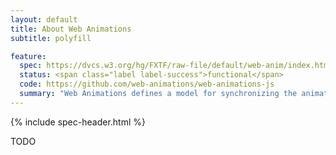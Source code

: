 ```yaml
---
layout: default
title: About Web Animations
subtitle: polyfill

feature:
  spec: https://dvcs.w3.org/hg/FXTF/raw-file/default/web-anim/index.html
  status: <span class="label label-success">functional</span>
  code: https://github.com/web-animations/web-animations-js
  summary: "Web Animations defines a model for synchronizing the animation model of the web and supporting complex, scriptable animations."
---
```


{% include spec-header.html %}

TODO